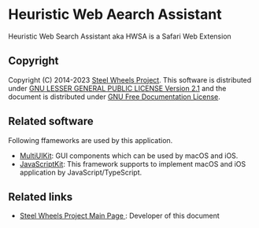 # Heuristic Web Aearch Assistant

Heuristic Web Search Assistant aka HWSA is a Safari Web Extension


## Copyright
Copyright (C) 2014-2023 [Steel Wheels Project](https://gitlab.com/steewheels/project/-/wikis/The-Steel-Wheels-Project).
This software is distributed under [GNU LESSER GENERAL PUBLIC LICENSE Version 2.1](https://www.gnu.org/licenses/lgpl-2.1-standalone.html) and the document is distributed under [GNU Free Documentation License](https://www.gnu.org/licenses/fdl-1.3.en.html).

## Related software
Following ffameworks are used by this application.
* [MultiUIKit](https://github.com/steel-wheels/MultiUIKit): GUI components which can be used by macOS and iOS.
* [JavaScriptKit](https://github.com/steel-wheels/JavaScriptKit): This framework supports to implement macOS and iOS application by JavaScript/TypeScript.

## Related links
* [Steel Wheels Project Main Page ](https://gitlab.com/steewheels/project/-/wikis/The-Steel-Wheels-Project): Developer of this document
